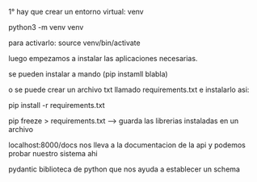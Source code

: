 1° hay que crear un entorno virtual: venv

python3 -m venv venv

para activarlo: source venv/bin/activate

luego empezamos a instalar las aplicaciones necesarias. 

se pueden instalar a mando (pip instamll blabla)

o se puede crear un archivo txt llamado requirements.txt e instalarlo asi: 

pip install -r requirements.txt

pip freeze > requirements.txt --> guarda las librerias instaladas en un archivo


localhost:8000/docs nos lleva a la documentacion de la api y podemos probar nuestro sistema ahi

pydantic biblioteca de python que nos ayuda a establecer un schema
